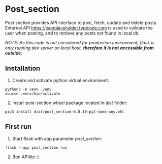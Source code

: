# Post_section

Post section provides API interface to post, fetch, update and delete posts.
External API https://jsonplaceholder.typicode.com is used to validate the user when posting, and to retrieve any posts not found in local db.

*NOTE: As this code is not considered for production environment, flask is only running dev server on local host, **therefore it is not accessible from outside.***

## Installation

1. Create and activate python virtual environment:
```
python3 -m venv .venv
source .venv/bin/activate
```

2. Install post-section wheel package located in *dist* folder:
```
pip3 install dist/post_section-0.0.10-py3-none-any.whl
```

## First run

1. Start flask with app parameter *post_section*:
```
flask --app post_section run
```

2. Bon APItite :)
